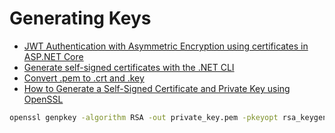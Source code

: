 # Generating Keys
- [JWT Authentication with Asymmetric Encryption using certificates in ASP.NET Core](https://dev.to/eduardstefanescu/jwt-authentication-with-asymmetric-encryption-using-certificates-in-asp-net-core-2o7e)
- [Generate self-signed certificates with the .NET CLI](https://docs.microsoft.com/en-us/dotnet/core/additional-tools/self-signed-certificates-guide)
- [Convert .pem to .crt and .key](https://stackoverflow.com/questions/13732826/convert-pem-to-crt-and-key)
- [How to Generate a Self-Signed Certificate and Private Key using OpenSSL](https://helpcenter.gsx.com/hc/en-us/articles/115015960428-How-to-Generate-a-Self-Signed-Certificate-and-Private-Key-using-OpenSSL)

``` cmd
openssl genpkey -algorithm RSA -out private_key.pem -pkeyopt rsa_keygen_bits:2048
```